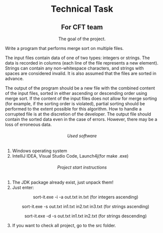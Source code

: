 <h1 align="center">Technical Task</h1>
<h2 align = "center"> For CFT team </h2>
<p align = "center"> The goal of the project.

Write a program that performs merge sort on multiple files.

The input files contain data of one of two types: integers or strings. The data is recorded in columns (each line of the file represents a new element). Strings can contain any non-whitespace characters, and strings with spaces are considered invalid. It is also assumed that the files are sorted in advance.

The output of the program should be a new file with the combined content of the input files, sorted in either ascending or descending order using merge sort. If the content of the input files does not allow for merge sorting (for example, if the sorting order is violated), partial sorting should be performed to the extent possible for this algorithm. How to handle a corrupted file is at the discretion of the developer.
The output file should contain the sorted data even in the case of errors. However, there may be a loss of erroneous data.

<h6 align = "center"> Used software </h6>
<ol>
	<li>Windows operating system </li>
	<li>IntelliJ IDEA, Visual Studio Code, Launch4j(for make .exe)</li>
</ol>
<h6 align = "center"> Project start instructions </h6>
<ol>
	<li> The JDK package already exist, just unpack them!</li>
	<li> Just enter: <p align = "center"> sort-it.exe -i -a out.txt in.txt (for integers ascending)</p>
	<p align = "center">sort-it.exe -s out.txt in1.txt in2.txt in3.txt (for strings ascending)</p>
	<p align = "center">sort-it.exe -d -s out.txt in1.txt in2.txt (for strings descending)</li></p>
    <li>If you want to check all project, go to the src folder.</li>
</ol>

